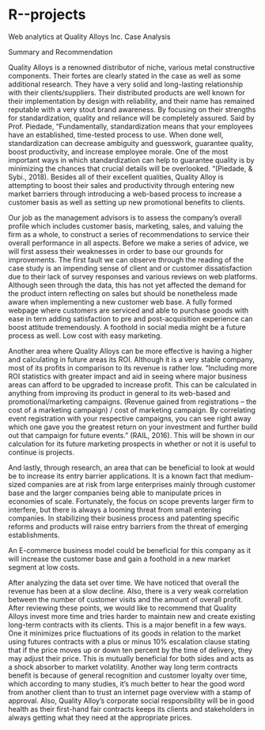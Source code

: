 # R--projects
Web analytics at Quality Alloys Inc. Case Analysis 

Summary and Recommendation

Quality Alloys is a renowned distributor of niche, various metal constructive components. Their fortes are clearly stated in the case as well as some additional research. They have a very solid and long-lasting relationship with their clients/suppliers. Their distributed products are well known for their implementation by design with reliability, and their name has remained reputable with a very stout brand awareness. By focusing on their strengths for standardization, quality and reliance will be completely assured. Said by Prof. Piedade, “Fundamentally, standardization means that your employees have an established, time-tested process to use. When done well, standardization can decrease ambiguity and guesswork, guarantee quality, boost productivity, and increase employee morale. One of the most important ways in which standardization can help to guarantee quality is by minimizing the chances that crucial details will be overlooked. “(Piedade, & Sybi., 2018). Besides all of their excellent qualities, Quality Alloy is attempting to boost their sales and productivity through entering new market barriers through introducing a web-based process to increase a customer basis as well as setting up new promotional benefits to clients.

Our job as the management advisors is to assess the company’s overall profile which includes customer basis, marketing, sales, and valuing the firm as a whole, to construct a series of recommendations to service their overall performance in all aspects. Before we make a series of advice, we will first assess their weaknesses in order to base our grounds for improvements.
The first fault we can observe through the reading of the case study is an impending sense of client and or customer dissatisfaction due to their lack of survey responses and various reviews on web platforms. Although seen through the data, this has not yet affected the demand for the product intern reflecting on sales but should be nonetheless made aware when implementing a new customer web base. A fully formed webpage where customers are serviced and able to purchase goods with ease in tern adding satisfaction to pre and post-acquisition experience can boost attitude tremendously. A foothold in social media might be a future process as well. Low cost with easy marketing. 

Another area where Quality Alloys can be more effective is having a higher and calculating in future areas its ROI. Although it is a very stable company, most of its profits in comparison to its revenue is rather low. “Including more ROI statistics with greater impact and aid in seeing where major business areas can afford to be upgraded to increase profit. This can be calculated in anything from improving its product in general to its web-based and promotional/marketing campaigns.  (Revenue gained from registrations – the cost of a marketing campaign) / cost of marketing campaign. By correlating event registration with your respective campaigns, you can see right away which one gave you the greatest return on your investment and further build out that campaign for future events.” (RAIL, 2016). This will be shown in our calculation for its future marketing prospects in whether or not it is useful to continue is projects.

And lastly, through research, an area that can be beneficial to look at would be to increase its entry barrier applications. It is a known fact that medium-sized companies are at risk from large enterprises mainly through customer base and the larger companies being able to manipulate prices in economies of scale. Fortunately, the focus on scope prevents larger firm to interfere, but there is always a looming threat from small entering companies. In stabilizing their business process and patenting specific reforms and products will raise entry barriers from the threat of emerging establishments.

An E-commerce business model could be beneficial for this company as it will increase the customer base and gain a foothold in a new market segment at low costs.

After analyzing the data set over time. We have noticed that overall the revenue has been at a slow decline. Also, there is a very weak correlation between the number of customer visits and the amount of overall profit. After reviewing these points, we would like to recommend that Quality Alloys invest more time and tries harder to maintain new and create existing long-term contracts with its clients. This is a major benefit in a few ways. One it minimizes price fluctuations of its goods in relation to the market using futures contracts with a plus or minus 10% escalation clause stating that if the price moves up or down ten percent by the time of delivery, they may adjust their price. This is mutually beneficial for both sides and acts as a shock absorber to market volatility. Another way long term contracts benefit is because of general recognition and customer loyalty over time, which according to many studies, it’s much better to hear the good word from another client than to trust an internet page overview with a stamp of approval. Also, Quality Alloy’s corporate social responsibility will be in good health as their first-hand fair contracts keeps its clients and stakeholders in always getting what they need at the appropriate prices.

